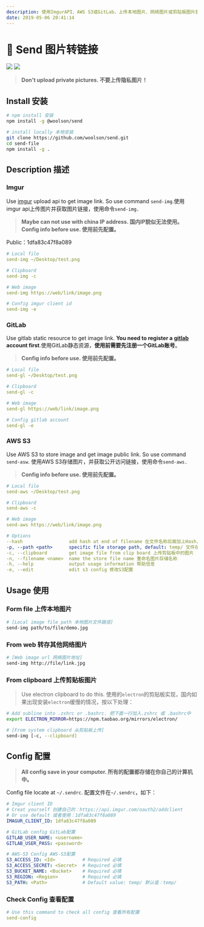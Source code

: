```yaml
---
description: 使用ImgurAPI、AWS S3或GitLab，上传本地图片、网络图片或剪贴板图片获取图片链接。
date: 2019-05-06 20:41:14
---
```


# 🐫 Send 图片转链接

 [![](https://woolson.gitee.io/npmer-badge/Version-555555-v1.6.0-44cc11-square-flat-plain.svg)](https://github.com/woolson/send) ![](https://woolson.gitee.io/npmer-badge/-555555-Star%20Me-46bc99-github-ffffff-left-square-flat-plain.svg)

> **Don't upload private pictures. 不要上传隐私图片！**

## Install 安装

```bash
# npm install 安装
npm install -g @woolson/send
```

```bash
# install locally 本地安装
git clone https://github.com/woolson/send.git
cd send-file
npm install -g .
```

## Description 描述

### Imgur

Use [imgur](https://imgur.com/) upload api to get image link. So use command `send-img`.使用imgur api上传图片并获取图片链接，使用命令`send-img.`

> **Maybe can not use with china IP address. 国内IP貌似无法使用。**
> **Config info before use. 使用前先配置。**

Public：1dfa83c47f8a089

```yaml
# Local file
send-img ~/Desktop/test.png

# Clipboard
send-img -c

# Web image
send-img https://web/link/image.png

# Config imgur client id
send-img -e
```

### GitLab

Use gitlab static resource to get image link. **You need to register a** [**gitlab**](https://gitlab.com/users/sign_in) **account first**.使用GitLab静态资源，**使用前需要先注册一个GitLab账号**。

> **Config info before use. 使用前先配置。**

```yaml
# Local file
send-gl ~/Desktop/test.png

# Clipboard
send-gl -c

# Web image
send-gl https://web/link/image.png

# Config gitlab account
send-gl -e
```

### AWS S3

Use AWS S3 to store image and get image public link. So use command `send-asw`. 使用AWS S3存储图片，并获取公开访问链接，使用命令`send-aws.`

> **Config info before use. 使用前先配置。**

```yaml
# Local file
send-aws ~/Desktop/test.png

# Clipboard
send-aws -c

# Web image
send-aws https://web/link/image.png

# Options
--hash                 add hash at end of filename 在文件名称后面加上Hash，长度为7         
-p, --path <path>      specific file storage path, default: temp/ 文件在S3桶中存储的目录，默认temp/
-c, --clipboard        get image file from clip board 上传剪贴板中的图片         
-n, --filename <name>  name the store file name 重命名图片存储名称
-h, --help             output usage information 帮助信息
-e, --edit             edit s3 config 修改S3配置
```

## Usage 使用

### Form file 上传本地图片

```bash
# [Local image file path 本地图片文件路径]
send-img path/to/file/demo.jpg
```

### From web 转存其他网络图片

```bash
# [Web image url 网络图片地址]
send-img http://file/link.jpg
```

### From clipboard 上传剪贴板图片

> Use electron clipboard to do this. 使用的`electron`的剪贴板实现，国内如果出现安装`electron`缓慢的情况，按以下处理：

```bash
# Add subline into .zshrc or .bashrc. 把下面一行加入.zshrc 或 .bashrc中
export ELECTRON_MIRROR=https://npm.taobao.org/mirrors/electron/
```

```bash
# [From system clipboard 从剪贴板上传]
send-img [-c, --clipboard]
```

## Config 配置

> **All config save in your computer. 所有的配置都存储在你自己的计算机中。**

Config file locate at `~/.sendrc`. 配置文件在`~/.sendrc`，如下：

```yaml
# Imgur client ID
# Creat yourself 创建自己的：https://api.imgur.com/oauth2/addclient
# Or use default 或者使用：1dfa83c47f8a089
IMAGUR_CLIENT_ID: 1dfa83c47f8a089
```

```yaml
# GitLab config GitLab配置
GITLAB_USER_NAME: <username>
GITLAB_USER_PASS: <password>
```

```yaml
# AWS-S3 Config AWS-S3配置
S3_ACCESS_ID: <Id>          # Required 必填
S3_ACCESS_SECRET: <Secret>  # Required 必填
S3_BUCKET_NAME: <Bucket>    # Required 必填
S3_REGION: <Region>         # Required 必填
S3_PATH: <Path>             # Default value: temp/ 默认值：temp/
```

### Check Config 查看配置

```yaml
# Use this command to check all config 查看所有配置
send-config
```
